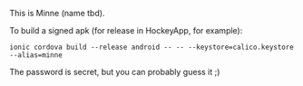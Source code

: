 This is Minne (name tbd).

To build a signed apk (for release in HockeyApp, for example):

```
ionic cordova build --release android -- -- --keystore=calico.keystore --alias=minne
```

The password is secret, but you can probably guess it ;)